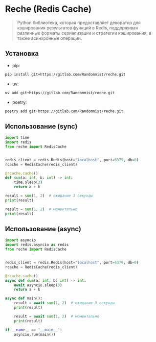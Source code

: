 # Reche (Redis Cache)

> Python библиотека, которая предоставляет декоратор для кэширования результатов функций в Redis, поддерживая различные форматы сериализации и стратегии кэширования, а также асинхронные операции.

## Установка
- pip:
```bash
pip install git+https://gitlab.com/Randommist/reche.git
```
- uv:
```bash
uv add git+https://gitlab.com/Randommist/reche.git
```
- poetry:
```bash
poetry add git+https://gitlab.com/Randommist/reche.git
```

## Использование (sync)
```python
import time
import redis
from reche import RedisCache


redis_client = redis.Redis(host="localhost", port=6379, db=0)
rcache = RedisCache(redis_client)

@rcache.cache()
def sum(a: int, b: int) -> int:
    time.sleep(3)
    return a + b

result = sum(1, 2)  # ожидание 3 секунды
print(result)

result = sum(1, 2)  # моментально
print(result)
```

## Использование (async)
```python
import asyncio
import redis.asyncio as redis
from reche import RedisCache


redis_client = redis.Redis(host="localhost", port=6379, db=0)
rcache = RedisCache(redis_client)

@rcache.cache()
async def sum(a: int, b: int) -> int:
    await asyncio.sleep(3)
    return a + b

async def main():
    result = await sum(1, 2)  # ожидание 3 секунды
    print(result)

    result = await sum(1, 2)  # моментально
    print(result)

if __name__ == "__main__":
    asyncio.run(main())
```
